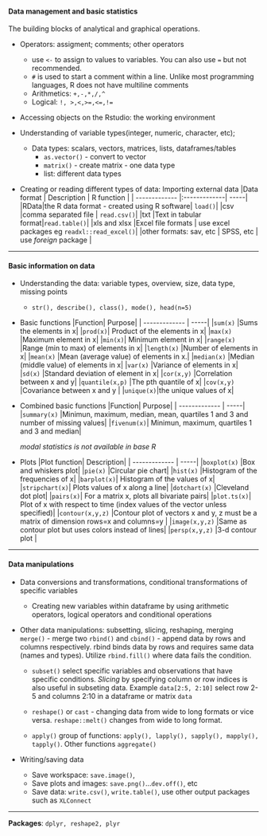 #### Data management and basic statistics
The building blocks of analytical and graphical operations.  

- Operators: assigment; comments; other operators
    - use ```<-``` to assign to values to variables. You can also use ```=``` but not recommended.
    - ```#``` is used to start a comment within a line. Unlike most programming languages, R does not have multiline comments
    - Arithmetics: ```+,-,*,/,^```
    - Logical: ```!, >,<,>=,<=,!=``` 
    
- Accessing objects on the Rstudio: the working environment

- Understanding of variable types(integer, numeric, character, etc); 
    - Data types: scalars, vectors, matrices, lists, dataframes/tables
      - ```as.vector()``` - convert to vector
      - ```matrix()``` - create matrix - one data type 
      - list: different data types
      
- Creating or reading different types of data: Importing external data
    |Data format | Description | R function |
    | ------------- |:-------------| -----|
    |RData|the R data format - created using R software| ```load()```|
    |csv |comma separated file | ```read.csv()```|
    |txt |Text in tabular format|```read.table()```|
    |xls and xlsx |Excel file formats | use excel packages eg ```readxl::read_excel()```|
    |other formats: sav, etc | SPSS, etc | use _foreign_ package |

--- 
#### Basic information on data
- Understanding the data: variable types, overview, size, data type, missing points
    - ```str(), describe(), class(), mode(), head(n=5)```

- Basic functions
  |Function| Purpose|
  | ------------- | -----|
  |```sum(x)``` |Sums the elements in x|
  |```prod(x)```| Product of the elements in x|
  |```max(x) ```|Maximum element in x|
  |```min(x)```| Minimum element in x|
  |```range(x)``` |Range (min to max) of elements in x|
  |```length(x)``` |Number of elements in x|
  |```mean(x)``` |Mean (average value) of elements in x.|
  |```median(x)``` |Median (middle value) of elements in x|
  |```var(x)``` |Variance of elements in x|
  |```sd(x)``` |Standard deviation of element in x|
  |```cor(x,y)``` |Correlation between x and y|
  |```quantile(x,p)``` |The pth quantile of x|
  |```cov(x,y)``` |Covariance between x and y |
  |```unique(x)```|the unique values of x|

- Combined basic functions
  |Function| Purpose|
  | ------------- | -----|
  |```summary(x)``` |Minimun, maximum, median, mean, quartiles 1 and 3 and number of missing values|
  |```fivenum(x)```| Minimun, maximum, quartiles 1 and 3 and median|

  _modal statistics is not available in base R_

- Plots
  |Plot function| Description|
  | ------------- | -----|
  |```boxplot(x)``` |Box and whiskers plot|
  |```pie(x)``` |Circular pie chart|
  |```hist(x)``` |Histogram of the frequencies of x|
  |```barplot(x)```| Histogram of the values of x|
  |```stripchart(x)```| Plots values of x along a line|
  |```dotchart(x)``` |Cleveland dot plot|
  |```pairs(x)```| For a matrix x, plots all bivariate pairs|
  |```plot.ts(x)```| Plot of x with respect to time (index values of the vector unless specified)|
  |```contour(x,y,z)``` |Contour plot of vectors x and y, z must be a matrix of dimension rows=x and columns=y |
  |```image(x,y,z)``` |Same as contour plot but uses colors instead of lines|
  |```persp(x,y,z)``` |3-d contour plot |
--- 
#### Data manipulations
- Data conversions and transformations, conditional transformations of specific variables
    - Creating new variables within dataframe by using arithmetic operators, logical operators and conditional operations
    
- Other data manipulations: subsetting, slicing, reshaping, merging
  ```merge()``` - merge two 
  ```rbind()``` and ```cbind()``` - append data by rows and columns respectively. rbind binds data by rows and requires same data (names and types). Utilize ```rbind.fill()``` where data fails the condition. 
  
  - ```subset()``` select specific variables and observations that have specific conditions. _Slicing_ by specifying column or row indices is also useful in subseting data. Example ```data[2:5, 2:10]``` select row 2-5 and columns 2:10 in a dataframe or matrix ```data```
  
  - ```reshape()``` or ```cast``` - changing data from wide to long formats or vice versa. ```reshape::melt()``` changes from wide to long format.
  
  - ```apply()``` group of functions: ```apply(), lapply(), sapply(), mapply(), tapply()```. Other functions ```aggregate()```
  
- Writing/saving data
    - Save workspace: ```save.image()```, 
    - Save plots and images: ```save.png()```...```dev.off()```, etc
    - Save data: ```write.csv()```, ```write.table()```, use other output packages such as ```XLConnect```

---
__Packages__: ```dplyr, reshape2, plyr```
